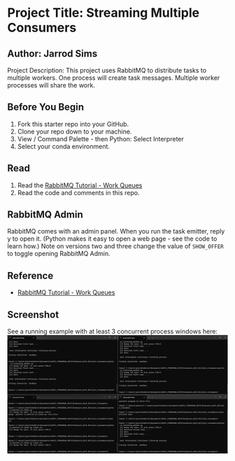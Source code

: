 # Project Title: Streaming Multiple Consumers

## Author: Jarrod Sims

Project Description: This project uses RabbitMQ to distribute tasks to multiple workers. One process will create task messages. Multiple worker processes will share the work. 


## Before You Begin

1. Fork this starter repo into your GitHub.
1. Clone your repo down to your machine.
1. View / Command Palette - then Python: Select Interpreter
1. Select your conda environment. 

## Read

1. Read the [RabbitMQ Tutorial - Work Queues](https://www.rabbitmq.com/tutorials/tutorial-two-python.html)
1. Read the code and comments in this repo.

## RabbitMQ Admin 

RabbitMQ comes with an admin panel. When you run the task emitter, reply y to open it. (Python makes it easy to open a web page - see the code to learn how.) Note on versions two and three change the value of `SHOW_OFFER` to toggle opening RabbitMQ Admin.

## Reference

- [RabbitMQ Tutorial - Work Queues](https://www.rabbitmq.com/tutorials/tutorial-two-python.html)


## Screenshot

See a running example with at least 3 concurrent process windows here:
![MultipleConsumers](multiconsumer.png)
